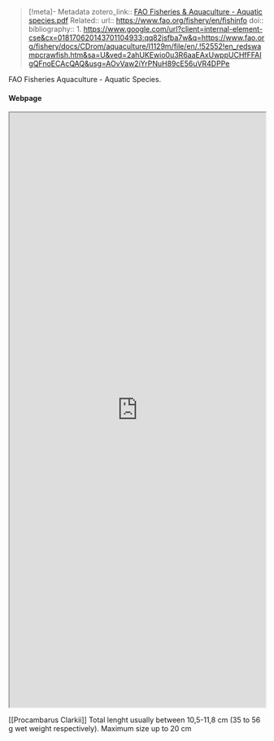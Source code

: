 > [!meta]- Metadata
> zotero_link:: [FAO Fisheries &amp; Aquaculture - Aquatic species.pdf](zotero://select/library/items/6FVRLC9V)
> Related:: 
> url:: https://www.fao.org/fishery/en/fishinfo
> doi:: 
> bibliography:: 1.
> https://www.google.com/url?client=internal-element-cse&cx=018170620143701104933:qq82jsfba7w&q=https://www.fao.org/fishery/docs/CDrom/aquaculture/I1129m/file/en/.!52552!en_redswampcrawfish.htm&sa=U&ved=2ahUKEwio0u3R6aaEAxUwppUCHfFFAIgQFnoECAcQAQ&usg=AOvVaw2iYrPNuH89cE56uVR4DPPe 

FAO Fisheries Aquaculture - Aquatic Species.


#### Webpage
<iframe src="https://www.fao.org/fishery/en/fishinfo" style="height:30%;width:100%; aspect-ratio: 16 / 10"></iframe>



[[Procambarus Clarkii]] Total lenght usually between 10,5-11,8 cm (35 to 56 g wet weight respectively). Maximum size up to 20 cm